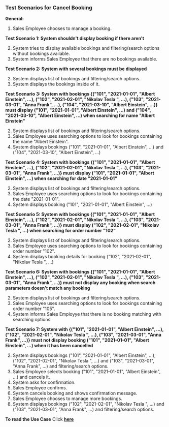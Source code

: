 ### **Test Scenarios for Cancel Booking**

**General:**
1. Sales Employee chooses to manage a booking.

**Test Scenario 1: System shouldn't display booking if there aren't**

2. System tries to display available bookings and filtering/search options without bookings available.
3. System informs Sales Employee that there are no bookings available.

**Test Scenario 2: System with several bookings must be displayed**

2. System displays list of bookings and filtering/search options.
3. System displays the bookings inside of it.

**Test Scenario 3: System with bookings {("101", "2021-01-01", "Albert Einstein", ...), ("102", "2021-02-01", "Nikolav Tesla ", ...), ("103", "2021-03-01", "Anna Frank", ...), ("104", "2021-03-10", "Albert Einstein", ...)} must display ("101", "2021-01-01", "Albert Einstein", ...) and ("104", "2021-03-10", "Albert Einstein", ...) when searching for name "Albert Einstein"**

2. System displays list of bookings and filtering/search options.
3. Sales Employee uses searching options to look for bookings containing the name "Albert Einstein".
4. System displays bookings ("101", "2021-01-01", "Albert Einstein", ...) and ("104", "2021-03-10", "Albert Einstein", ...)

**Test Scenario 4: System with bookings {("101", "2021-01-01", "Albert Einstein", ...), ("102", "2021-02-01", "Nikolav Tesla ", ...), ("103", "2021-03-01", "Anna Frank", ...)} must display ("101", "2021-01-01", "Albert Einstein", ...) when searching for date "2021-01-01"**

2. System displays list of bookings and filtering/search options.
3. Sales Employee uses searching options to look for bookings containing the date "2021-01-01".
4. System displays booking ("101", "2021-01-01", "Albert Einstein", ...)

**Test Scenario 5: System with bookings {("101", "2021-01-01", "Albert Einstein", ...), ("102", "2021-02-01", "Nikolav Tesla ", ...), ("103", "2021-03-01", "Anna Frank", ...)} must display ("102", "2021-02-01", "Nikolav Tesla ", ...) when searching for order number "102"**

2. System displays list of bookings and filtering/search options.
3. Sales Employee uses searching options to look for bookings containing order number "102".
4. System displays booking details for booking ("102", "2021-02-01", "Nikolav Tesla ", ...)

**Test Scenario 6: System with bookings {("101", "2021-01-01", "Albert Einstein", ...), ("102", "2021-02-01", "Nikolav Tesla ", ...), ("103", "2021-03-01", "Anna Frank", ...)} must not display any booking when search parameters doesn't match any booking**

2. System displays list of bookings and filtering/search options.
3. Sales Employee uses searching options to look for bookings containing order number "105".
4. System informs Sales Employye that there is no booking matching with searching options.

**Test Scenario 7: System with {("101", "2021-01-01", "Albert Einstein", ...), ("102", "2021-02-01", "Nikolav Tesla ", ...), ("103", "2021-03-01", "Anna Frank", ...)} must not display booking ("101", "2021-01-01", "Albert Einstein", ...) when it has been cancelled**

2. System displays bookings ("101", "2021-01-01", "Albert Einstein", ...), ("102", "2021-02-01", "Nikolav Tesla ", ...) and ("103", "2021-03-01", "Anna Frank", ...) and filtering/search options.
3. Sales Employee selects booking ("101", "2021-01-01", "Albert Einstein", ...) and cancels it.
4. System asks for confirmation.
5. Sales Employee confirms.
6. System cancels booking and shows confirmation message.
7. Sales Employee chooses to manage more bookings.
8. System displays bookings ("102", "2021-02-01", "Nikolav Tesla ", ...) and ("103", "2021-03-01", "Anna Frank", ...) and filtering/search options.

**To read the Use Case** Click [**here**]( ../../UseCasesSalesEmployee.md )
